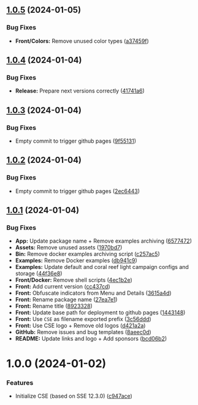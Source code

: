 ## [1.0.5](https://github.com/sound-scape-explorer/coral-sound-explorer/compare/v1.0.4...v1.0.5) (2024-01-05)


### Bug Fixes

* **Front/Colors:** Remove unused color types ([a37459f](https://github.com/sound-scape-explorer/coral-sound-explorer/commit/a37459fef984460bd137a98e94fb43c53455574f))

## [1.0.4](https://github.com/sound-scape-explorer/coral-sound-explorer/compare/v1.0.3...v1.0.4) (2024-01-04)


### Bug Fixes

* **Release:** Prepare next versions correctly ([41741a6](https://github.com/sound-scape-explorer/coral-sound-explorer/commit/41741a6aadf70d3d4e74af3ed4152f0ff43267d3))

## [1.0.3](https://github.com/sound-scape-explorer/coral-sound-explorer/compare/v1.0.2...v1.0.3) (2024-01-04)


### Bug Fixes

* Empty commit to trigger github pages ([9f55131](https://github.com/sound-scape-explorer/coral-sound-explorer/commit/9f5513102e35cce8f4de7aaa31e52a78cfe08c31))

## [1.0.2](https://github.com/sound-scape-explorer/coral-sound-explorer/compare/v1.0.1...v1.0.2) (2024-01-04)


### Bug Fixes

* Empty commit to trigger github pages ([2ec6443](https://github.com/sound-scape-explorer/coral-sound-explorer/commit/2ec6443cd160e19533b0cbc203a9a5f034be9f9e))

## [1.0.1](https://github.com/sound-scape-explorer/coral-sound-explorer/compare/v1.0.0...v1.0.1) (2024-01-04)


### Bug Fixes

* **App:** Update package name + Remove examples archiving ([6577472](https://github.com/sound-scape-explorer/coral-sound-explorer/commit/65774725249a549e0e4ca1e95de3413efac4f2bb))
* **Assets:** Remove unused assets ([1970bd7](https://github.com/sound-scape-explorer/coral-sound-explorer/commit/1970bd7136c6f51baf610c38523b7b2522ca2e03))
* **Bin:** Remove docker examples archiving script ([c257ac5](https://github.com/sound-scape-explorer/coral-sound-explorer/commit/c257ac5d44de184e63db053ee99fa852611a6276))
* **Examples:** Remove Docker examples ([db941c9](https://github.com/sound-scape-explorer/coral-sound-explorer/commit/db941c95394f8da4ca56f670214c2fe58ad54732))
* **Examples:** Update default and coral reef light campaign configs and storage ([44f36e8](https://github.com/sound-scape-explorer/coral-sound-explorer/commit/44f36e8e0196fd359e5befcb658db40f25912705))
* **Front/Docker:** Remove shell scripts ([4ec1b2e](https://github.com/sound-scape-explorer/coral-sound-explorer/commit/4ec1b2e85383563bb3871142baaf9deae7f07a34))
* **Front:** Add current version ([cc437cd](https://github.com/sound-scape-explorer/coral-sound-explorer/commit/cc437cdcadc1b2051739aec8c46d5a8e806f0f71))
* **Front:** Obfuscate indicators from Menu and Details ([3615a4d](https://github.com/sound-scape-explorer/coral-sound-explorer/commit/3615a4df2650a0986ce4da34378ad68a968b7895))
* **Front:** Rename package name ([27ea7e1](https://github.com/sound-scape-explorer/coral-sound-explorer/commit/27ea7e1eb657e54d63ae61dd78d3b5626cc8cf61))
* **Front:** Rename title ([8923328](https://github.com/sound-scape-explorer/coral-sound-explorer/commit/8923328e522350e4ee50a7228caf8dcf779c2e75))
* **Front:** Update base path for deployment to github pages ([1443148](https://github.com/sound-scape-explorer/coral-sound-explorer/commit/1443148f0bd9d55394890ef0c98b6141e291dfaf))
* **Front:** Use `CSE` as filename exported prefix ([3c56ddd](https://github.com/sound-scape-explorer/coral-sound-explorer/commit/3c56ddd8034e8b084b0138343068b8cd4b8955db))
* **Front:** Use CSE logo + Remove old logos ([d421a2a](https://github.com/sound-scape-explorer/coral-sound-explorer/commit/d421a2a1380cda8f68d6f05e1a74e7908567a194))
* **GitHub:** Remove issues and bug templates ([8aeec0d](https://github.com/sound-scape-explorer/coral-sound-explorer/commit/8aeec0d4d5cf0f71e49623f0eaa152acba320f3d))
* **README:** Update links and logo + Add sponsors ([bcd06b2](https://github.com/sound-scape-explorer/coral-sound-explorer/commit/bcd06b229a760baf2ca836212e93eba7d7753a37))

# 1.0.0 (2024-01-02)


### Features

* Initialize CSE (based on SSE 12.3.0) ([c947ace](https://github.com/sound-scape-explorer/coral-sound-explorer/commit/c947ace7bb3edf39edf7e3b48ed8f52cb71a93d9))
